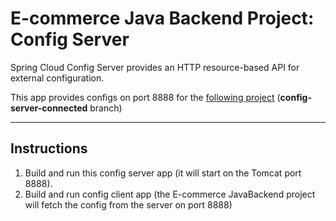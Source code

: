 # E-commerce Java Backend Project: Config Server

Spring Cloud Config Server provides an HTTP resource-based API for external configuration.

This app provides configs on port 8888 for the [following project](https://github.com/abuergo/E-commerce-JavaBackend-Project/tree/config-server-connected) (**config-server-connected** branch)


***

## Instructions
1. Build and run this config server app (it will start on the Tomcat port 8888).
2. Build and run config client app (the E-commerce JavaBackend project will fetch the config from the server on port 8888)
